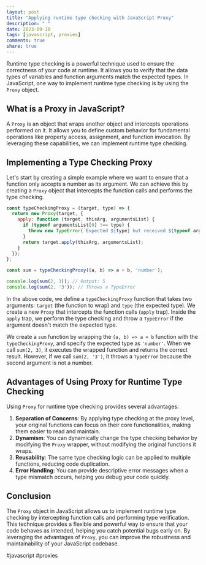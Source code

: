 ```yaml
---
layout: post
title: "Applying runtime type checking with JavaScript Proxy"
description: " "
date: 2023-09-18
tags: [javascript, proxies]
comments: true
share: true
---
```


Runtime type checking is a powerful technique used to ensure the correctness of your code at runtime. It allows you to verify that the data types of variables and function arguments match the expected types. In JavaScript, one way to implement runtime type checking is by using the `Proxy` object.

## What is a Proxy in JavaScript?

A `Proxy` is an object that wraps another object and intercepts operations performed on it. It allows you to define custom behavior for fundamental operations like property access, assignment, and function invocation. By leveraging these capabilities, we can implement runtime type checking.

## Implementing a Type Checking Proxy

Let's start by creating a simple example where we want to ensure that a function only accepts a number as its argument. We can achieve this by creating a `Proxy` object that intercepts the function calls and performs the type checking.

```javascript
const typeCheckingProxy = (target, type) => {
  return new Proxy(target, {
    apply: function (target, thisArg, argumentsList) {
      if (typeof argumentsList[0] !== type) {
        throw new TypeError(`Expected ${type} but received ${typeof argumentsList[0]}`);
      }
      return target.apply(thisArg, argumentsList);
    }
  });
};

const sum = typeCheckingProxy((a, b) => a + b, 'number');

console.log(sum(2, 3)); // Output: 5
console.log(sum(2, '3')); // Throws a TypeError
```

In the above code, we define a `typeCheckingProxy` function that takes two arguments: `target` (the function to wrap) and `type` (the expected type). We create a new `Proxy` that intercepts the function calls (`apply` trap). Inside the `apply` trap, we perform the type checking and throw a `TypeError` if the argument doesn't match the expected type.

We create a `sum` function by wrapping the `(a, b) => a + b` function with the `typeCheckingProxy`, and specify the expected type as `'number'`. When we call `sum(2, 3)`, it executes the wrapped function and returns the correct result. However, if we call `sum(2, '3')`, it throws a `TypeError` because the second argument is not a number.

## Advantages of Using Proxy for Runtime Type Checking

Using `Proxy` for runtime type checking provides several advantages:

1. **Separation of Concerns**: By applying type checking at the proxy level, your original functions can focus on their core functionalities, making them easier to read and maintain.
2. **Dynamism**: You can dynamically change the type checking behavior by modifying the `Proxy` wrapper, without modifying the original functions it wraps.
3. **Reusability**: The same type checking logic can be applied to multiple functions, reducing code duplication.
4. **Error Handling**: You can provide descriptive error messages when a type mismatch occurs, helping you debug your code quickly.

## Conclusion

The `Proxy` object in JavaScript allows us to implement runtime type checking by intercepting function calls and performing type verification. This technique provides a flexible and powerful way to ensure that your code behaves as intended, helping you catch potential bugs early on. By leveraging the advantages of `Proxy`, you can improve the robustness and maintainability of your JavaScript codebase.

#javascript #proxies